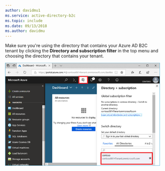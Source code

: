 ```yaml
---
author: davidmu1
ms.service: active-directory-b2c
ms.topic: include
ms.date: 09/13/2018
ms.author: davidmu
---
```



Make sure you're using the directory that contains your Azure AD B2C tenant by clicking the **Directory and subscription filter** in the top menu and choosing the directory that contains your tenant. 

![Switch to your Azure AD B2C tenant](./media/active-directory-b2c-switch-b2c-tenant/switch-directories.png)